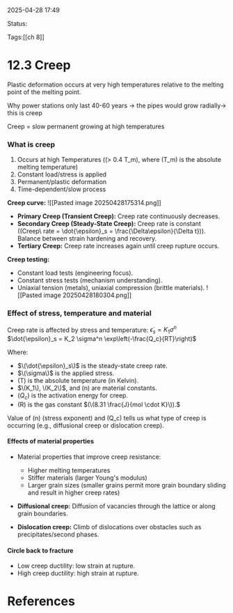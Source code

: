 2025-04-28 17:49

Status:

Tags:[[ch 8]]

# 12.3 Creep

Plastic deformation occurs at very high temperatures relative to the melting point of the melting point.

Why power stations only last 40-60 years -> the pipes would grow radially-> this is creep

Creep = slow permanent growing at high temperatures

### What is creep
1. Occurs at high Temperatures (\(> 0.4 T_m\), where \(T_m\) is the absolute melting temperature)
2. Constant load/stress is applied
3. Permanent/plastic deformation
4. Time-dependent/slow process

**Creep curve:**
![[Pasted image 20250428175314.png]]
* **Primary Creep (Transient Creep):** Creep rate continuously decreases.
* **Secondary Creep (Steady-State Creep):** Creep rate is constant (\(Creep\ rate = \dot{\epsilon}_s = \frac{\Delta\epsilon}{\Delta t}\)). Balance between strain hardening and recovery.
* **Tertiary Creep:** Creep rate increases again until creep rupture occurs.

**Creep testing:**
* Constant load tests (engineering focus).
* Constant stress tests (mechanism understanding).
* Uniaxial tension (metals), uniaxial compression (brittle materials).
![[Pasted image 20250428180304.png]]

### Effect of stress, temperature and material
Creep rate is affected by stress and temperature:
$\dot{\epsilon}_s = K_1 \sigma^n$
$\dot{\epsilon}_s = K_2 \sigma^n \exp\left(-\frac{Q_c}{RT}\right)$

Where:
* $\(\dot{\epsilon}_s\)$ is the steady-state creep rate.
* $\(\sigma\)$ is the applied stress.
* \(T\) is the absolute temperature (in Kelvin).
* $\(K_1\), \(K_2\)$, and \(n\) are material constants.
* \($Q_c$\) is the activation energy for creep.
* \(R\) is the gas constant $(\(8.31 \frac{J}{mol \cdot K}\)).$

Value of \(n\) (stress exponent) and \(Q_c\) tells us what type of creep is occurring (e.g., diffusional creep or dislocation creep).

#### Effects of material properties
* Material properties that improve creep resistance:
    * Higher melting temperatures
    * Stiffer materials (larger Young's modulus)
    * Larger grain sizes (smaller grains permit more grain boundary sliding and result in higher creep rates)

* **Diffusional creep:** Diffusion of vacancies through the lattice or along grain boundaries.
* **Dislocation creep:** Climb of dislocations over obstacles such as precipitates/second phases.

#### Circle back to fracture
* Low creep ductility: low strain at rupture.
* High creep ductility: high strain at rupture.





# References
